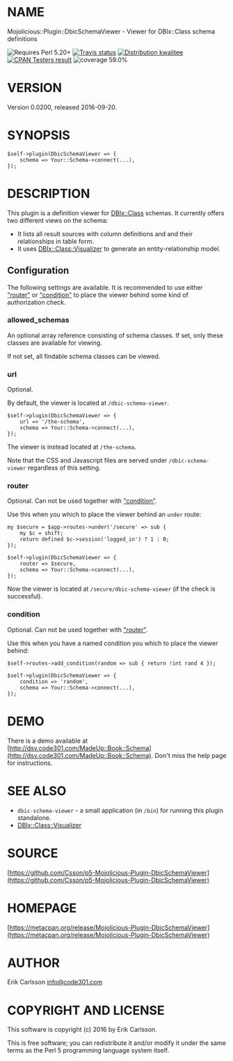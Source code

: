 # NAME

Mojolicious::Plugin::DbicSchemaViewer - Viewer for DBIx::Class schema definitions

<div>
    <p>
    <img src="https://img.shields.io/badge/perl-5.20+-blue.svg" alt="Requires Perl 5.20+" />
    <a href="https://travis-ci.org/Csson/p5-Mojolicious-Plugin-DbicSchemaViewer"><img src="https://api.travis-ci.org/Csson/p5-Mojolicious-Plugin-DbicSchemaViewer.svg?branch=master" alt="Travis status" /></a>
    <a href="http://cpants.cpanauthors.org/release/CSSON/Mojolicious-Plugin-DbicSchemaViewer-0.0200"><img src="http://badgedepot.code301.com/badge/kwalitee/CSSON/Mojolicious-Plugin-DbicSchemaViewer/0.0200" alt="Distribution kwalitee" /></a>
    <a href="http://matrix.cpantesters.org/?dist=Mojolicious-Plugin-DbicSchemaViewer%200.0200"><img src="http://badgedepot.code301.com/badge/cpantesters/Mojolicious-Plugin-DbicSchemaViewer/0.0200" alt="CPAN Testers result" /></a>
    <img src="https://img.shields.io/badge/coverage-59.0%-red.svg" alt="coverage 59.0%" />
    </p>
</div>

# VERSION

Version 0.0200, released 2016-09-20.

# SYNOPSIS

    $self->plugin(DbicSchemaViewer => {
        schema => Your::Schema->connect(...),
    });

# DESCRIPTION

This plugin is a definition viewer for [DBIx::Class](https://metacpan.org/pod/DBIx::Class) schemas. It currently offers two different views on the schema:

- It lists all result sources with column definitions and and their relationships in table form.
- It uses  [DBIx::Class::Visualizer](https://metacpan.org/pod/DBIx::Class::Visualizer) to generate an entity-relationship model.

## Configuration

The following settings are available. It is recommended to use either ["router"](#router) or ["condition"](#condition) to place the viewer behind some kind of authorization check.

### allowed\_schemas

An optional array reference consisting of schema classes. If set, only these classes are available for viewing.

If not set, all findable schema classes can be viewed.

### url

Optional.

By default, the viewer is located at `/dbic-schema-viewer`.

    $self->plugin(DbicSchemaViewer => {
        url => '/the-schema',
        schema => Your::Schema->connect(...),
    });

The viewer is instead located at `/the-schema`.

Note that the CSS and Javascript files are served under `/dbic-schema-viewer` regardless of this setting.

### router

Optional. Can not be used together with ["condition"](#condition).

Use this when you which to place the viewer behind an `under` route:

    my $secure = $app->routes->under('/secure' => sub {
        my $c = shift;
        return defined $c->session('logged_in') ? 1 : 0;
    });

    $self->plugin(DbicSchemaViewer => {
        router => $secure,
        schema => Your::Schema->connect(...),
    });

Now the viewer is located at `/secure/dbic-schema-viewer` (if the check is successful).

### condition

Optional. Can not be used together with ["router"](#router).

Use this when you have a named condition you which to place the viewer behind:

    $self->routes->add_condition(random => sub { return !int rand 4 });

    $self->plugin(DbicSchemaViewer => {
        condition => 'random',
        schema => Your::Schema->connect(...),
    });

# DEMO

There is a demo available at [http://dsv.code301.com/MadeUp::Book::Schema](http://dsv.code301.com/MadeUp::Book::Schema). Don't miss the help page for instructions.

# SEE ALSO

- `dbic-schema-viewer` - a small application (in `/bin`) for running this plugin standalone.
- [DBIx::Class::Visualizer](https://metacpan.org/pod/DBIx::Class::Visualizer)

# SOURCE

[https://github.com/Csson/p5-Mojolicious-Plugin-DbicSchemaViewer](https://github.com/Csson/p5-Mojolicious-Plugin-DbicSchemaViewer)

# HOMEPAGE

[https://metacpan.org/release/Mojolicious-Plugin-DbicSchemaViewer](https://metacpan.org/release/Mojolicious-Plugin-DbicSchemaViewer)

# AUTHOR

Erik Carlsson <info@code301.com>

# COPYRIGHT AND LICENSE

This software is copyright (c) 2016 by Erik Carlsson.

This is free software; you can redistribute it and/or modify it under
the same terms as the Perl 5 programming language system itself.
